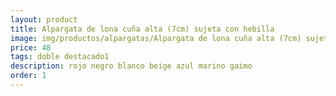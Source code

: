 ```yaml
---
layout: product
title: Alpargata de lona cuña alta (7cm) sujeta con hebilla 
image: img/productos/alpargatas/Alpargata de lona cuña alta (7cm) sujeta con hebilla =48 =doble destacado1=rojo negro blanco beige azul marino gaimo.webp
price: 48 
tags: doble destacado1
description: rojo negro blanco beige azul marino gaimo
order: 1
---
```

